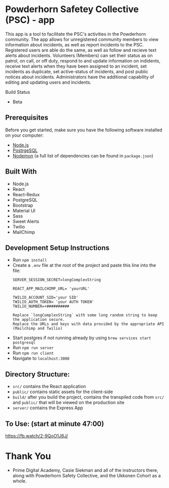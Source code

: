 # Powderhorn Safetey Collective (PSC) - app
This app is a tool to facilitate the PSC's activities in the Powderhorn community. The app allows for unregistered community members to view information about incidents, as well as report incidents to the PSC. Registered users are able do the same, as well as follow and recieve text alerts about incidents. Volunteers (Members) can set their status as on patrol, on call, or off duty, respond to and update information on indidents, receive text alerts when they have been assigned to an incident, set incidents as duplicate, set active-status of incidents, and post public notices about incidents. Administrators have the additional capability of editing and updating users and incidents.

Build Status
- Beta

## Prerequisites

Before you get started, make sure you have the following software installed on your computer:

- [Node.js](https://nodejs.org/en/)
- [PostrgeSQL](https://www.postgresql.org/)
- [Nodemon](https://nodemon.io/)
(a full list of dependencies can be found in `package.json`)

## Built With
- Node.js
- React
- React-Redux
- PostgreSQL
- Bootstrap
- Material UI
- Sass
- Sweet Alerts
- Twilio
- MailChimp


## Development Setup Instructions

- Run `npm install`
- Create a `.env` file at the root of the project and paste this line into the file:
  ```
  SERVER_SESSION_SECRET=longComplexString

  REACT_APP_MAILCHIMP_URL= 'yourURL'

  TWILIO_ACCOUNT_SID='your SID'
  TWILIO_AUTH_TOKEN= 'your AUTH TOKEN'
  TWILIO_NUMBER=+##########

  Replace `longComplexString` with some long random string to keep the application secure. 
  Replace the URLs and keys with data provided by the appropriate API (Mailchimp and Twilio)
- Start postgres if not running already by using `brew services start postgresql`
- Run `npm run server`
- Run `npm run client`
- Navigate to `localhost:3000`


## Directory Structure:

- `src/` contains the React application
- `public/` contains static assets for the client-side
- `build/` after you build the project, contains the transpiled code from `src/` and `public/` that will be viewed on the production site
- `server/` contains the Express App


## To Use: (start at minute 47:00)

https://fb.watch/2-9QoO1J8J/


# Thank You
- Prime Digital Academy, Casie Siekman and all of the instructors there, along with Powderhorn Safety Collective, and the Ukkonen Cohort as a whole.


